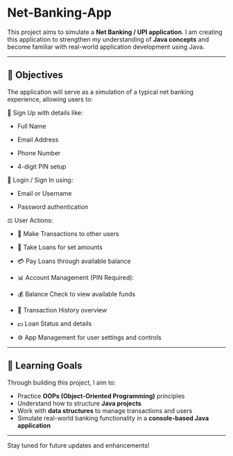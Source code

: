 # Net-Banking-App

This project aims to simulate a **Net Banking / UPI application**. I am creating this application to strengthen my understanding of **Java concepts** and become familiar with real-world application development using Java.

---

## 🎯 Objectives

The application will serve as a simulation of a typical net banking experience, allowing users to:

🔑 Sign Up with details like:

- Full Name

- Email Address

- Phone Number

- 4-digit PIN setup

🔐 Login / Sign In using:

- Email or Username

- Password authentication

⚖️ User Actions:

- 💸 Make Transactions to other users

- 🯡 Take Loans for set amounts

- 💳 Pay Loans through available balance

- 📊 Account Management (PIN Required):

- 💰 Balance Check to view available funds

- 📅 Transaction History overview

- 💵 Loan Status and details

- ⚙️ App Management for user settings and controls


---

## 🧠 Learning Goals

Through building this project, I aim to:

- Practice **OOPs (Object-Oriented Programming)** principles
- Understand how to structure **Java projects**
- Work with **data structures** to manage transactions and users
- Simulate real-world banking functionality in a **console-based Java application**

---

Stay tuned for future updates and enhancements!
